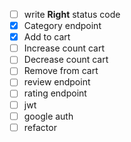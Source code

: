 - [ ] write **Right** status code
- [x] Category endpoint
- [x] Add to cart
- [ ] Increase count cart
- [ ] Decrease count cart
- [ ] Remove from cart
- [ ] review endpoint
- [ ] rating endpoint
- [ ] jwt
- [ ] google auth
- [ ] refactor
